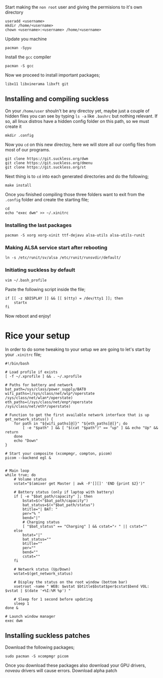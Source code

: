 Start making the `non root` user and giving the permisions to it's own directory

    useradd <username>
    mkdir /home/<username>
    chown <username>:<username> /home/<username>

Update you machine

    pacman -Syyu

Install the `gcc` compiler

    pacman -S gcc

Now we proceed to install important packages;

    libx11 libxinerama libxft git

## Installing and compiling suckless

On your `/home/user` shouln't be any directoy yet, maybe just a couple of hidden files you can see by typing `ls -a` like `.bashrc` but nothing relevant. If so, all linux distros have a hidden config folder on this path, so we must create it

    mkdir .config

Now you `cd` on this new directoy, here we will store all our config files from most of our programs.

    git clone https://git.suckless.org/dwm 
    git clone https://git.suckless.org/dmenu 
    git clone https://git.suckless.org/st

Next thing is to `cd` into each generated directories and do the following;

    make install

Once you finished compiling those three folders want to exit from the `.config` folder and create the starting file;

    cd
    echo "exec dwm" >> ~/.xinitrc

### Installing the last packages

    pacman -S xorg xorg-xinit ttf-dejavu alsa-utils alsa-utils-runit

### Making ALSA service start after rebooting

    ln -s /etc/runit/sv/alsa /etc/runit/runsvdir/default/

### Initiating suckless by default

    vim ~/.bash_profile

Paste the following script inside the file;

    if [[ -z $DISPLAY ]] && [[ $(tty) = /dev/tty1 ]]; then
        startx
    fi

Now reboot and enjoy!

# Rice your setup

In order to do some tweaking to your setup we are going to let's start by your `.xinitrc` file;

    #!/bin/bash

    # Load profile if exists
    [ -f ~/.xprofile ] && . ~/.xprofile

    # Paths for battery and network
    bat_path=/sys/class/power_supply/BAT0
    wifi_paths=(/sys/class/net/wlp*/operstate /sys/class/net/wlan*/operstate)
    eth_paths=(/sys/class/net/enp*/operstate /sys/class/net/eth*/operstate)

    # Function to get the first available network interface that is up
    get_network_status() {
        for path in "${wifi_paths[@]}" "${eth_paths[@]}"; do
            [ -e "$path" ] && [ "$(cat "$path")" == "up" ] && echo "Up" && return
        done
        echo "Down"
    }

    # Start your composite (xcompmgr, compton, picom)
    picom --backend egl &


    # Main loop
    while true; do
        # Volume status
        vstat="$(amixer get Master | awk -F'[][]' 'END {print $2}')"

        # Battery status (only if laptop with battery)
        if [ -e "$bat_path/capacity" ]; then
            bstat=$(<"$bat_path/capacity")
            bat_status=$(<"$bat_path/status")
            btitle="| BAT: "
            per="% "
            bend="|"
            # Charging status
            [ "$bat_status" == "Charging" ] && cstat="⚡ " || cstat=""
        else
            bstat="|"
            bat_status=""
            btitle=""
            per=""
            bend=""
            cstat=""
        fi

        # Network status (Up/Down)
        wstat=$(get_network_status)

        # Display the status on the root window (bottom bar)
        xsetroot -name " WEB: $wstat $btitle$bstat$per$cstat$bend VOL: $vstat | $(date '+%I:%M %p') "

        # Sleep for 1 second before updating
        sleep 1
    done &

    # Launch window manager
    exec dwm

## Installing suckless patches

Download the following packages;

    sudo pacman -S xcompmgr picom

Once you download these packages also download your GPU drivers, *noveau* drivers will cause errors. Download alpha patch
